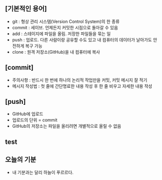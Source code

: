 ## [기본적인 용어]
- git : 형상 관리 시스템(Version Control System)의 한 종류
- commit : 세이브. 언제든지 커밋한 시점으로 돌아갈 수 있음
- add : 스테이지에 파일을 올림. 저장한 파일들을 묶는 일
- push : 업로드. 다른 사람이랑 공유할 수도 있고 내 컴퓨터의 데이터가 날아가도 안전하게 복구 가능
- clone : 원격 저장소(GitHub)을 내 컴퓨터에 복사

## [commit]
- 주의사항 : 반드시 한 번에 하나의 논리적 작업만을 커밋, 커밋 메시지 잘 적기
- 메시지 작성법 : 첫 줄에 간단명료한 내용 작성 후 한 줄 비우고 자세한 내용 작성

## [push]
- GitHub에 업로드
- 업로드의 단위 = commit
- GitHub의 저장소는 파일을 올리려면 개별적으로 올릴 수 없음

## test

## 오늘의 기분

- 내 기분과는 달리 하늘이 푸르르다.

